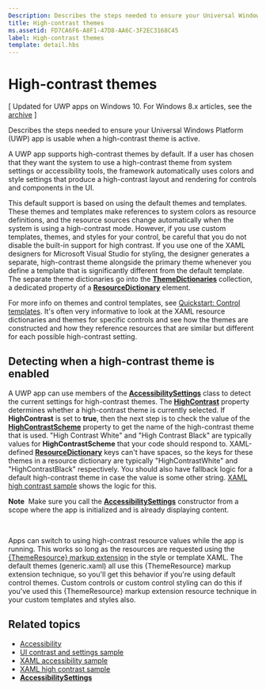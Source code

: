 ```yaml
---
Description: Describes the steps needed to ensure your Universal Windows Platform (UWP) app is usable when a high-contrast theme is active.
title: High-contrast themes
ms.assetid: FD7CA6F6-A8F1-47D8-AA6C-3F2EC3168C45
label: High-contrast themes
template: detail.hbs
---
```


# High-contrast themes

\[ Updated for UWP apps on Windows 10. For Windows 8.x articles, see the [archive](http://go.microsoft.com/fwlink/p/?linkid=619132) \]


Describes the steps needed to ensure your Universal Windows Platform (UWP) app is usable when a high-contrast theme is active.

A UWP app supports high-contrast themes by default. If a user has chosen that they want the system to use a high-contrast theme from system settings or accessibility tools, the framework automatically uses colors and style settings that produce a high-contrast layout and rendering for controls and components in the UI.

This default support is based on using the default themes and templates. These themes and templates make references to system colors as resource definitions, and the resource sources change automatically when the system is using a high-contrast mode. However, if you use custom templates, themes, and styles for your control, be careful that you do not disable the built-in support for high contrast. If you use one of the XAML designers for Microsoft Visual Studio for styling, the designer generates a separate, high-contrast theme alongside the primary theme whenever you define a template that is significantly different from the default template. The separate theme dictionaries go into the [**ThemeDictionaries**](https://msdn.microsoft.com/library/windows/apps/BR208807) collection, a dedicated property of a [**ResourceDictionary**](https://msdn.microsoft.com/library/windows/apps/BR208794) element.

For more info on themes and control templates, see [Quickstart: Control templates](https://msdn.microsoft.com/library/windows/apps/xaml/Hh465374). It's often very informative to look at the XAML resource dictionaries and themes for specific controls and see how the themes are constructed and how they reference resources that are similar but different for each possible high-contrast setting.

## Detecting when a high-contrast theme is enabled

A UWP app can use members of the [**AccessibilitySettings**](https://msdn.microsoft.com/library/windows/apps/BR242237) class to detect the current settings for high-contrast themes. The [**HighContrast**](https://msdn.microsoft.com/library/windows/apps/BR242237_highcontrast) property determines whether a high-contrast theme is currently selected. If **HighContrast** is set to **true**, then the next step is to check the value of the [**HighContrastScheme**](https://msdn.microsoft.com/library/windows/apps/BR242237_highcontrastscheme) property to get the name of the high-contrast theme that is used. "High Contrast White" and "High Contrast Black" are typically values for **HighContrastScheme** that your code should respond to. XAML-defined [**ResourceDictionary**](https://msdn.microsoft.com/library/windows/apps/BR208794) keys can't have spaces, so the keys for these themes in a resource dictionary are typically "HighContrastWhite" and "HighContrastBlack" respectively. You should also have fallback logic for a default high-contrast theme in case the value is some other string. [XAML high contrast sample](http://go.microsoft.com/fwlink/p/?linkid=254993) shows the logic for this.

**Note**  Make sure you call the [**AccessibilitySettings**](https://msdn.microsoft.com/library/windows/apps/BR242237) constructor from a scope where the app is initialized and is already displaying content.

 

Apps can switch to using high-contrast resource values while the app is running. This works so long as the resources are requested using the [{ThemeResource} markup extension](https://msdn.microsoft.com/library/windows/apps/Mt185591) in the style or template XAML. The default themes (generic.xaml) all use this {ThemeResource} markup extension technique, so you'll get this behavior if you're using default control themes. Custom controls or custom control styling can do this if you've used this {ThemeResource} markup extension resource technique in your custom templates and styles also.

## Related topics

* [Accessibility](accessibility.md)
* [UI contrast and settings sample](http://go.microsoft.com/fwlink/p/?linkid=231539)
* [XAML accessibility sample](http://go.microsoft.com/fwlink/p/?linkid=238570)
* [XAML high contrast sample](http://go.microsoft.com/fwlink/p/?linkid=254993)
* [**AccessibilitySettings**](https://msdn.microsoft.com/library/windows/apps/BR242237)
 

 



